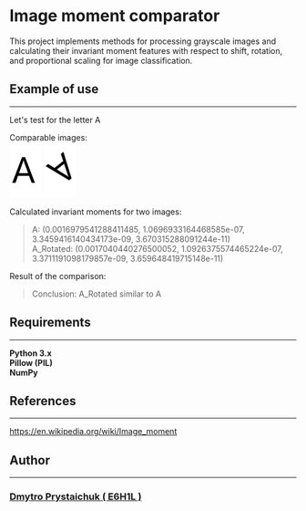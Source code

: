 # Image moment comparator
This project implements methods for processing grayscale images and calculating their invariant moment features with respect to shift, rotation, and proportional scaling for image classification.


## Example of use
___

Let's test for the letter A

Comparable images:\
![hmm](/data/a.bmp) ![hmm](/data/a1.bmp)

Calculated invariant moments for two images:

>A:  (0.0016979541288411485, 1.0696933164468585e-07, 3.3459416140434173e-09, 3.670315288091244e-11)\
>A_Rotated:  (0.0017040440276500052, 1.0926375574465224e-07, 3.3711191098179857e-09, 3.659648419715148e-11)

Result of the comparison:
>Conclusion: A_Rotated similar to A

## Requirements
___

**Python 3.x**\
**Pillow (PIL)**\
**NumPy**

## References
___

https://en.wikipedia.org/wiki/Image_moment

## Author
___
### **[Dmytro Prystaichuk ( E6H1L )](https://github.com/E6h1l)**